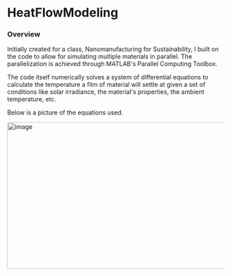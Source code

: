 # HeatFlowModeling

### Overview ###
Initially created for a class, Nanomanufacturing for Sustainability, I built on the code to allow for simulating multiple materials in parallel. The parallelization is achieved through MATLAB's Parallel Computing Toolbox. 

The code itself numerically solves a system of differential equations to calculate the temperature a film of material will settle at given a set of conditions like solar irradiance, the material's properties, the ambient temperature, etc.  

Below is a picture of the equations used.

<img width="707" height="340" alt="image" src="https://github.com/user-attachments/assets/ccde2ab2-0727-44ac-b990-8271508bde2a" />
